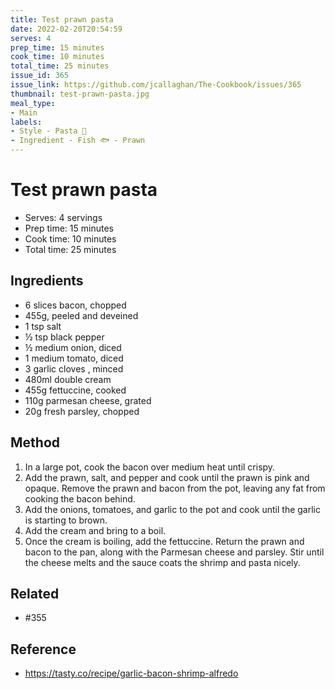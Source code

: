 ```yaml
---
title: Test prawn pasta
date: 2022-02-20T20:54:59
serves: 4
prep_time: 15 minutes
cook_time: 10 minutes
total_time: 25 minutes
issue_id: 365
issue_link: https://github.com/jcallaghan/The-Cookbook/issues/365
thumbnail: test-prawn-pasta.jpg
meal_type:
- Main
labels:
- Style - Pasta 🍝
- Ingredient - Fish 🐟 - Prawn
---
```


# Test prawn pasta

- Serves: 4 servings
- Prep time: 15 minutes
- Cook time: 10 minutes
- Total time: 25 minutes

## Ingredients

- 6 slices bacon, chopped
- 455g, peeled and deveined
- 1 tsp salt
- ½ tsp black pepper
- ½ medium onion, diced
- 1 medium tomato, diced
- 3 garlic cloves , minced
- 480ml double cream
- 455g fettuccine, cooked
- 110g parmesan cheese, grated
- 20g fresh parsley, chopped

## Method

1. In a large pot, cook the bacon over medium heat until crispy.
2. Add the prawn, salt, and pepper and cook until the prawn is pink and opaque. Remove the prawn and bacon from the pot, leaving any fat from cooking the bacon behind.
3. Add the onions, tomatoes, and garlic to the pot and cook until the garlic is starting to brown.
4. Add the cream and bring to a boil.
5. Once the cream is boiling, add the fettuccine. Return the prawn and bacon to the pan, along with the Parmesan cheese and parsley. Stir until the cheese melts and the sauce coats the shrimp and pasta nicely.

## Related
- #355 

## Reference
- https://tasty.co/recipe/garlic-bacon-shrimp-alfredo
